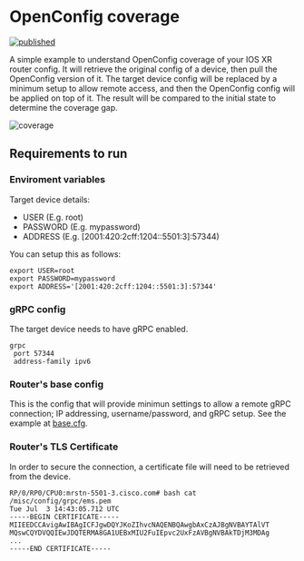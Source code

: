 # OpenConfig coverage

[![published](https://static.production.devnetcloud.com/codeexchange/assets/images/devnet-published.svg)](https://developer.cisco.com/codeexchange/github/repo/nleiva/oc-coverage)

A simple example to understand OpenConfig coverage of your IOS XR router config. It will retrieve the original config of a device, then pull the OpenConfig version of it. The target device config will be replaced by a minimum setup to allow remote access, and then the OpenConfig config will be applied on top of it. The result will be compared to the initial state to determine the coverage gap.

![coverage](static/oc-diff.svg)

## Requirements to run

### Enviroment variables

Target device details:

- USER (E.g. root)
- PASSWORD (E.g. mypassword)
- ADDRESS (E.g. [2001:420:2cff:1204::5501:3]:57344)

You can setup this as follows:

```console
export USER=root
export PASSWORD=mypassword
export ADDRESS='[2001:420:2cff:1204::5501:3]:57344'
```

### gRPC config

The target device needs to have gRPC enabled.

```console
grpc
 port 57344
 address-family ipv6
```

### Router's base config

This is the config that will provide minimun settings to allow a remote gRPC connection; IP addressing, username/password, and gRPC setup. See the example at [base.cfg](input/base.cfg).

### Router's TLS Certificate

In order to secure the connection, a certificate file will need to be retrieved from the device.

```console
RP/0/RP0/CPU0:mrstn-5501-3.cisco.com# bash cat /misc/config/grpc/ems.pem
Tue Jul  3 14:43:05.712 UTC
-----BEGIN CERTIFICATE-----
MIIEEDCCAvigAwIBAgICFJgwDQYJKoZIhvcNAQENBQAwgbAxCzAJBgNVBAYTAlVT
MQswCQYDVQQIEwJDQTERMA8GA1UEBxMIU2FuIEpvc2UxFzAVBgNVBAkTDjM3MDAg
...
-----END CERTIFICATE-----
```
